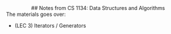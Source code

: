 <div align = "center">
## Notes from CS 1134: Data Structures and Algorithms
</div>
The materials goes over:

- (LEC 3) Iterators / Generators
